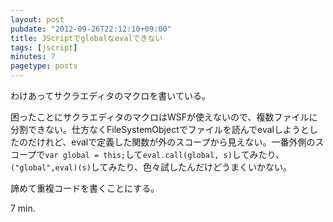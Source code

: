 ```yaml
---
layout: post
pubdate: "2012-09-26T22:12:10+09:00"
title: JScriptでglobalなevalできない
tags: [jscript]
minutes: 7
pagetype: posts
---
```

わけあってサクラエディタのマクロを書いている。

困ったことにサクラエディタのマクロはWSFが使えないので、複数ファイルに分割できない。仕方なくFileSystemObjectでファイルを読んでevalしようとしたのだけれど、evalで定義した関数が外のスコープから見えない。一番外側のスコープで`var global = this;`して`eval.call(global, s)`してみたり、`("global",eval)(s)`してみたり、色々試したんだけどうまくいかない。

諦めて重複コードを書くことにする。

7 min.
